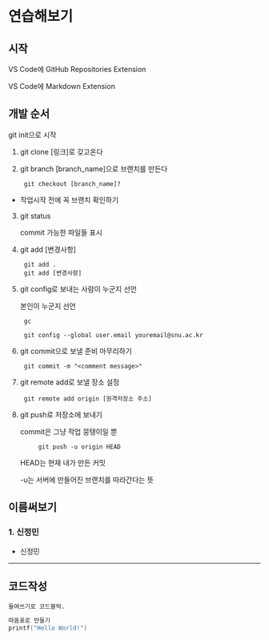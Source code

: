 # 연습해보기


## 시작
VS Code에 GitHub Repositories Extension 


VS Code에 Markdown Extension
## 개발 순서
git init으로 시작
1. git clone [링크]로 갖고온다
2. git branch [branch_name]으로 브랜치를 만든다

        git checkout [branch_name]?

+ 작업시작 전에 꼭 브랜치 확인하기
3. git status

    commit 가능한 파일들 표시

4. git add [변경사항]
    
        git add .
        git add [변경사항]
    
5. git config로 보내는 사람이 누군지 선언

    본인이 누군지 선언

        gc

        git config --global user.email youremail@snu.ac.kr
6. git commit으로 보낼 준비 마무리하기

        git commit -m "<comment message>"


7. git remote add로 보낼 장소 설정

        git remote add origin [원격저장소 주소]

8. git push로 저장소에 보내기
    
    commit은 그냥 작업 뭉탱이일 뿐

            git push -u origin HEAD

    HEAD는 현재 내가 만든 커밋

    -u는 서버에 만들어진 브랜치를 따라간다는 뜻


## 이름써보기
### 1. 신정민
+ 신정민

-------------
## 코드작성
    들여쓰기로 코드블럭.
``` C
따옴표로 만들기
printf("Hello World!")
``` 

